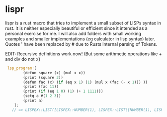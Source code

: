 # lispr

lispr is a rust macro that tries to implement a small subset of LISPs syntax in rust. It is neither especially beautiful or efficient since it intended as a personal exercise for me. I will also add folders with small working examples and smaller implementations (eg calculator in lisp syntax) later. 
Quotes ' have been replaced by # due to Rusts Internal parsing of Tokens.

EDIT: Recursive definitions work now! (But some arithmetic operations like + and div do not :()

```rust
 lsp_program![
        (defun square (x) (mul x x))
        (print (square 3))
        (defun fac (x) (if (eq x 1) (1) (mul x (fac (- x 1))) ))
        (print (fac 11))
        (print (if (eq 1 0) (1) (+ 1 1111)))
        (setq a #(1 2 3))
        (print a)
    ];
   // => LISPEX::LIST([LISPEX::NUMBER(1), LISPEX::LIST([NUMBER(1), LISPEX::NUMBER(2), LISPEX::NUMBER(3)])])
```


